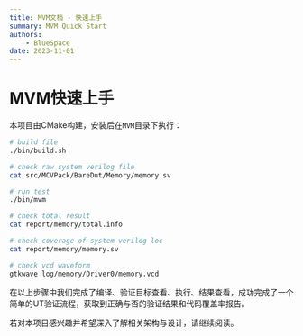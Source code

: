 ```yaml
---
title: MVM文档 - 快速上手
summary: MVM Quick Start
authors:
    - BlueSpace
date: 2023-11-01
---
```


# MVM快速上手

本项目由CMake构建，安装后在`MVM`目录下执行：

```sh
# build file
./bin/build.sh

# check raw system verilog file
cat src/MCVPack/BareDut/Memory/memory.sv

# run test
./bin/mvm

# check total result
cat report/memory/total.info

# check coverage of system verilog loc
cat report/memory/memory.sv

# check vcd waveform
gtkwave log/memory/Driver0/memory.vcd
```

在以上步骤中我们完成了编译、验证目标查看、执行、结果查看，成功完成了一个简单的UT验证流程，获取到正确与否的验证结果和代码覆盖率报告。

若对本项目感兴趣并希望深入了解相关架构与设计，请继续阅读。